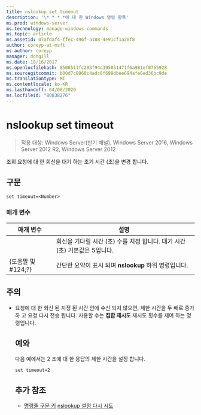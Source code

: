 ```yaml
---
title: nslookup set timeout
description: '\* * * *에 대 한 Windows 명령 항목'
ms.prod: windows-server
ms.technology: manage-windows-commands
ms.topic: article
ms.assetid: 07afdaf4-ffec-496f-a188-4e91cf1a28f8
author: coreyp-at-msft
ms.author: coreyp
manager: dongill
ms.date: 10/16/2017
ms.openlocfilehash: 8506511fc203f94d395851471f6a981ef0765928
ms.sourcegitcommit: b00d7c8968c4adc8f699dbee694afe6ed36bc9de
ms.translationtype: MT
ms.contentlocale: ko-KR
ms.lasthandoff: 04/08/2020
ms.locfileid: "80838276"
---
```

# <a name="nslookup-set-timeout"></a>nslookup set timeout

>적용 대상: Windows Server(반기 채널), Windows Server 2016, Windows Server 2012 R2, Windows Server 2012

조회 요청에 대 한 회신을 대기 하는 초기 시간 (초)을 변경 합니다.
## <a name="syntax"></a>구문
```
set timeout=<Number>
```
### <a name="parameters"></a>매개 변수

|    매개 변수    |                                           설명                                            |
|-----------------|--------------------------------------------------------------------------------------------------|
|    <Number>     | 회신을 기다릴 시간 (초) 수를 지정 합니다. 대기 시간 (초) 기본값은 5입니다. |
| {도움말 및 #124;?} |                      간단한 요약이 표시 되며 **nslookup** 하위 명령입니다.                       |

## <a name="remarks"></a>주의
- 요청에 대 한 회신 된 지정 된 시간 안에 수신 되지 않으면, 제한 시간을 두 배로 증가 하 고 요청 다시 전송 됩니다. 사용할 수는 **집합 재시도** 재시도 횟수를 제어 하는 명령입니다.
  ## <a name="examples"></a><a name=BKMK_examples></a>예와
  다음 예에서는 2 초에 대 한 응답의 제한 시간을 설정 합니다.
  ```
  set timeout=2
  ```
  ## <a name="additional-references"></a>추가 참조
  - [명령줄 구문 키](command-line-syntax-key.md)
  [nslookup 설정 다시 시도](nslookup-set-retry.md)
